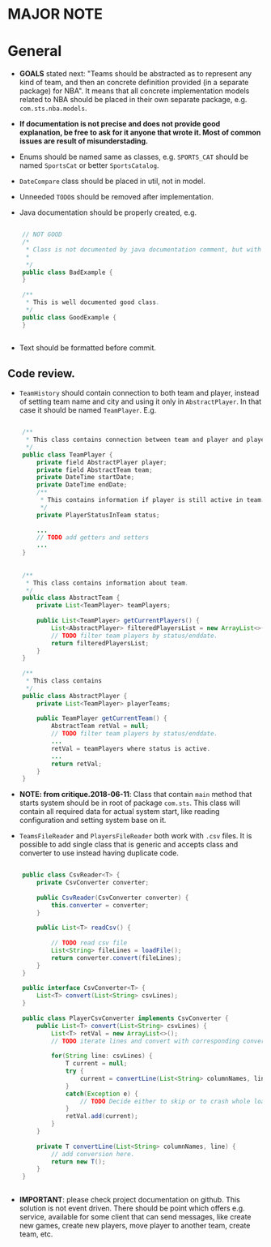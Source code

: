 # **MAJOR NOTE**

# General


- **GOALS** stated next: "Teams should be abstracted as to represent any kind of team, and then an concrete definition provided (in a separate package) for NBA". It means that all concrete implementation models related to NBA should be placed in their own separate package, e.g. `com.sts.nba.models`.

- **If documentation is not precise and does not provide good explanation, be free to ask for it anyone that wrote it. Most of common issues are result of misunderstading.**

- Enums should be named same as classes, e.g. `SPORTS_CAT` should be named `SportsCat` or better `SportsCatalog`.
- `DateCompare` class should be placed in util, not in model.
- Unneeded `TODO`s should be removed after implementation.

- Java documentation should be properly created, e.g. 

```java 

	// NOT GOOD
	/*
	 * Class is not documented by java documentation comment, but with regular one.
	 * 
	 */
	public class BadExample {
	}
	
	/**
	 * This is well documented good class.
	 */
	public class GoodExample {
	}
	
```

- Text should be formatted before commit.  


## Code review.

- `TeamHistory` should contain connection to both team and player, instead of setting team name and city and using it only in `AbstractPlayer`. In that case it should be named `TeamPlayer`. E.g.

```java

	/**
	 * This class contains connection between team and player and player's engagement.
	 */
	public class TeamPlayer {
		private field AbstractPlayer player;
		private field AbstractTeam team;
		private DateTime startDate;
		private DateTime endDate;
		/**
		 * This contains information if player is still active in team.
		 */
		private PlayerStatusInTeam status;
		
		...
		// TODO add getters and setters
		...
	}
	
	
	/**
	 * This class contains information about team.
	 */
	public class AbstractTeam {
		private List<TeamPlayer> teamPlayers;
		
		public List<TeamPlayer> getCurrentPlayers() {
			List<AbstractPlayer> filteredPlayersList = new ArrayList<>();
			// TODO filter team players by status/enddate.
			return filteredPlayersList; 
		}
	}
	
	/**
	 * This class contains 
	 */
	public class AbstractPlayer {
		private List<TeamPlayer> playerTeams;
		
		public TeamPlayer getCurrentTeam() {
			AbstractTeam retVal = null;
			// TODO filter team players by status/enddate.
			...
			retVal = teamPlayers where status is active.
			...
			return retVal; 
		}
	}
```

- **NOTE: from critique.2018-06-11**: Class that contain `main` method that starts system should be in root of package `com.sts`. This class will contain all required data for actual system start, like reading configuration and setting system base on it.


- `TeamsFileReader` and `PlayersFileReader` both work with `.csv` files. It is possible to add single class that is generic and accepts class and converter to use instead having duplicate code.

```java

	public class CsvReader<T> {
	   	private CsvConverter converter;
	   
		public CsvReader(CsvConverter converter) {
			this.converter = converter; 
	   	}
	
	   	public List<T> readCsv() {
	   		
	   		// TODO read csv file
	   		List<String> fileLines = loadFile(); 
	   		return converter.convert(fileLines);
	   	}
	}
	
	public interface CsvConverter<T> {
		List<T> convert(List<String> csvLines);
	}
   
	public class PlayerCsvConverter implements CsvConverter {
		public List<T> convert(List<String> csvLines) {
			List<T> retVal = new ArrayList<>();
			// TODO iterate lines and convert with corresponding converter
			
			for(String line: csvLines) {
				T current = null;
				try {
					current = convertLine(List<String> columnNames, line);
				}
				catch(Exception e) {
					// TODO Decide either to skip or to crash whole loading
				}
				retVal.add(current);
			}
		}
		
		private T convertLine(List<String> columnNames, line) {
			// add conversion here.
			return new T();
		}
	}
   
```
- **IMPORTANT**: please check project documentation on github. This solution is not event driven. There should be point which offers e.g. service, available for some client that can send messages, like create new games, create new players, move player to another team, create team, etc. 
